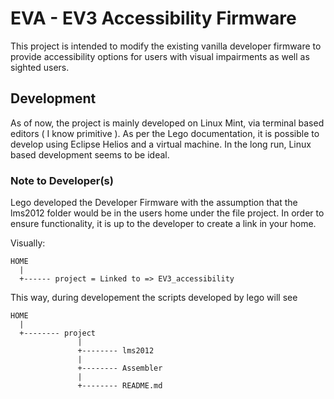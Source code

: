 # EVA - EV3 Accessibility Firmware
This project is intended to modify the existing vanilla developer firmware 
to provide accessibility options for users with visual impairments as well 
as sighted users.


## Development
As of now, the project is mainly developed on Linux Mint, via terminal based
editors ( I know primitive ). As per the Lego documentation, it is possible
to develop using Eclipse Helios and a virtual machine. In the long run,
Linux based development seems to be ideal. 

### Note to Developer(s)
Lego developed the Developer Firmware with the assumption that the lms2012 
folder would be in the users home under the file project. In order to ensure
functionality, it is up to the developer to create a link in your home.

Visually:

	HOME
	  |			
	  +------ project = Linked to => EV3_accessibility

This way, during developement the scripts developed by lego will see

	HOME
	  |
	  +-------- project
				   |
				   +-------- lms2012
				   |
				   +-------- Assembler
				   |
				   +-------- README.md


